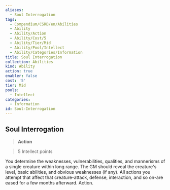 ```yaml
---
aliases:
  - Soul Interrogation
tags:
  - Compendium/CSRD/en/Abilities
  - Ability
  - Ability/Action
  - Ability/Cost/5
  - Ability/Tier/Mid
  - Ability/Pool/Intellect
  - Ability/Categories/Information
title: Soul Interrogation
collection: Abilities
kind: Ability
action: true
enabler: false
cost: '5'
tier: Mid
pools:
  - Intellect
categories:
  - Information
id: Soul-Interrogation
---
```

## Soul Interrogation    
>**Action**    
>5 Intellect points  
    
You determine the weaknesses, vulnerabilities, qualities, and mannerisms of a single creature within long range. The GM should reveal the creature's level, basic abilities, and obvious weaknesses (if any). All actions you attempt that affect that creature-attack, defense, interaction, and so on-are eased for a few months afterward. Action.
